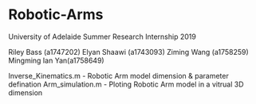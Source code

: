 # Robotic-Arms
University of Adelaide Summer Research Internship 2019

Riley Bass (a1747202)
Elyan Shaawi (a1743093)
Ziming Wang (a1758259)
Mingming Ian Yan(a1758649)

Inverse_Kinematics.m - Robotic Arm model dimension & parameter defination
Arm_simulation.m - Ploting Robotic Arm model in a vitrual 3D dimension
